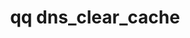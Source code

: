 ---
category: dns
command: dns_clear_cache
optional_options:
- alternate: []
  help: When this flag is set, the reverse lookup cache is not cleared.
  name: --skip-reverse-cache
  required: false
- alternate: []
  help: When this flag is set, the forward lookup cache is not cleared.
  name: --skip-forward-cache
  required: false
permalink: /qq-cli-command-guide/dns/dns_clear_cache.html
positional_options: []
sidebar: qq_cli_command_reference_sidebar
summary: This section explains how to use the <code>qq dns_clear_cache</code> command.
synopsis: Clear the local DNS cache
title: qq dns_clear_cache
usage: qq dns_clear_cache [-h] [--skip-reverse-cache | --skip-forward-cache]
zendesk_source: qq CLI Command Guide

---